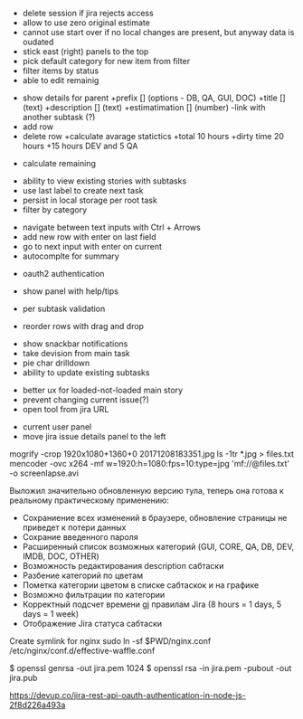
- delete session if jira rejects access
- allow to use zero original estimate
- cannot use start over if no local changes are present, but anyway data is oudated
- stick east (right) panels to the top
- pick default category for new item from filter
- filter items by status
- able to edit remainig

+ show details for parent
+prefix [] (options - DB, QA, GUI, DOC)
+title [] (text)
+description [] (text)
+estimatimation [] (number)
-link with another subtask (?)
+ add row
+ delete row
+calculate avarage statictics
+total 10 hours
+dirty time 20 hours
+15 hours DEV and 5 QA
- calculate remaining
+ ability to view existing stories with subtasks
+ use last label to create next task
+ persist in local storage per root task
+ filter by category
- navigate between text inputs with Ctrl + Arrows
- add new row with enter on last field
- go to next input with enter on current
- autocomplte for summary
+ oauth2 authentication
- show panel with help/tips
+ per subtask validation
- reorder rows with drag and drop
+ show snackbar notifications
+ take devision from main task
+ pie char drilldown
+ ability to update existing subtasks
- better ux for loaded-not-loaded main story
- prevent changing current issue(?)
- open tool from jira URL
+ current user panel
+ move jira issue details panel to the left

mogrify -crop 1920x1080+1360+0 20171208183351.jpg
ls -1tr *.jpg > files.txt
mencoder -ovc x264 -mf w=1920:h=1080:fps=10:type=jpg 'mf://@files.txt' -o screenlapse.avi

Выложил значительно обновленную версию тула, теперь она готова к реальному практическому применению:
- Сохраниение всех изменений в браузере, обновление страницы не приведет к потери данных
- Сохрание введенного пароля
- Расширенный список возможных категорий (GUI, CORE, QA, DB, DEV, IMDB, DOC, OTHER)
- Возможность редактирования description сабтаски
- Разбение категорий по цветам
- Пометка категории цветом в списке сабтаскок и на графике
- Возможно фильтрации по категории
- Корректный подсчет времени gj правилам Jira (8 hours = 1 days, 5 days = 1 week)
- Отображение Jira статуса сабтаски


Create symlink for nginx
sudo ln -sf $PWD/nginx.conf /etc/nginx/conf.d/effective-waffle.conf

$ openssl genrsa -out jira.pem 1024
$ openssl rsa -in jira.pem -pubout -out jira.pub

https://devup.co/jira-rest-api-oauth-authentication-in-node-js-2f8d226a493a
